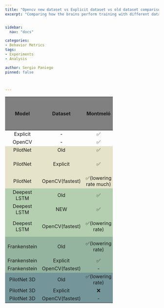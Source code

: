 ```yaml
---
title: "Opencv new dataset vs Explicit dataset vs old dataset comparison"
excerpt: "Comparing how the brains perform training with different datasets"


sidebar:
  nav: "docs"

categories:
- Behavior Metrics
tags:
- Experiments
- Analysis

author: Sergio Paniego
pinned: false



---
```



<style>
    .page {
      padding-right: 0px;
    }
    .heatMap {
        width: 70%;
        text-align: center;
    }
    .heatMap th {
        background: grey;
        word-wrap: break-word;
        text-align: center;
    }
    .heatMap tr:nth-child(3) { background: #E5E3C9; }
    .heatMap tr:nth-child(4) { background: #E5E3C9; }
    .heatMap tr:nth-child(5) { background: #E5E3C9; }
    .heatMap tr:nth-child(6) { background: #B4CFB0; }
    .heatMap tr:nth-child(7) { background: #B4CFB0; }
    .heatMap tr:nth-child(8) { background: #B4CFB0; }
    .heatMap tr:nth-child(9) { background: #94B49F; }
    .heatMap tr:nth-child(10) { background: #94B49F; }
    .heatMap tr:nth-child(11) { background: #94B49F; }
    .heatMap tr:nth-child(12) { background: #74959A; }
    .heatMap tr:nth-child(13) { background: #74959A; }
    .heatMap tr:nth-child(14) { background: #74959A; }
    .heatMap tr:nth-child(15) { background: #789395; }
    .heatMap tr:nth-child(16) { background: #789395; }
    .heatMap tr:nth-child(17) { background: #789395; }
    .heatMap tr:nth-child(18) { background: #E5E3C9; }
    .heatMap tr:nth-child(19) { background: #E5E3C9; }
    .heatMap tr:nth-child(20) { background: #E5E3C9; }
</style>

<table class="heatMap">
<thead>
<tr>
  <th>Model</th>
  <th>Dataset</th>
  <th>Montmeló</th>
  <th>Simple circuit no red line</th>
  <th>Simple circuit no line no wall</th>
  <th>Simple circuit white road</th>
  <th>Simple circuit white road no line</th>
</tr>
</thead>
<tbody>
<tr>
  <td>Explicit</td>
  <td>-</td>
  <td>✅</td>
  <td>❌</td>
  <td>❌</td>
  <td>✅</td>
  <td>❌</td>
</tr>
<tr>
  <td>OpenCV</td>
  <td>-</td>
  <td>✅</td>
  <td>❌</td>
  <td>❌</td>
  <td>✅</td>
  <td>❌</td>
</tr>
<tr>
  <td>PilotNet</td>
  <td>Old</td>
  <td>✅</td>
  <td>❌</td>
  <td>✅</td>
  <td>✅</td>
  <td>❌</td>
</tr>
<tr>
  <td>PilotNet</td>
  <td>Explicit</td>
  <td>✅</td>
  <td>❌(last turns)</td>
  <td>❌(some turns ok)</td>
  <td>✅</td>
  <td>❌</td>
</tr>
<tr>
  <td>PilotNet</td>
  <td>OpenCV(fastest)</td>
  <td>✅(lowering rate much)</td>
  <td>❌</td>
  <td>❌</td>
  <td>✅</td>
  <td>❌</td>
</tr>
<tr>
  <td>Deepest LSTM</td>
  <td>Old</td>
  <td>✅</td>
  <td>❌</td>
  <td>✅</td>
  <td>❌</td>
  <td>❌</td>
</tr>
<tr>
  <td>Deepest LSTM</td>
  <td>NEW</td>
  <td>✅</td>
  <td>❌</td>
  <td>❌</td>
  <td>✅</td>
  <td>❌</td>
</tr>
<tr>
  <td>Deepest LSTM</td>
  <td>OpenCV(fastest)</td>
  <td>✅(lowering rate)</td>
  <td>❌</td>
  <td>✅(over the grass)</td>
  <td>✅</td>
  <td>❌</td>
</tr>
<tr>
  <td>Frankenstein</td>
  <td>Old</td>
  <td>✅(lowering rate)</td>
  <td>✅</td>
  <td>✅(over the grass</td>
  <td>✅</td>
  <td>❌</td>
</tr>
<tr>
  <td>Frankenstein</td>
  <td>Explicit</td>
  <td>✅</td>
  <td>❌</td>
  <td>❌</td>
  <td>✅</td>
  <td>❌</td>
</tr>
<tr>
  <td>Frankenstein</td>
  <td>OpenCV(fastest)</td>
  <td>-</td>
  <td>-</td>
  <td>-</td>
  <td>-</td>
  <td>-</td>
</tr>
<tr>
  <td>PilotNet 3D</td>
  <td>Old</td>
  <td>✅(lowering rate)</td>
  <td>❌</td>
  <td>❌</td>
  <td>✅</td>
  <td>❌</td>
</tr>
<tr>
  <td>PilotNet 3D</td>
  <td>Explicit</td>
  <td>❌</td>
  <td>❌</td>
  <td>❌</td>
  <td>❌</td>
  <td>❌</td>
</tr>
<tr>
  <td>PilotNet 3D</td>
  <td>OpenCV(fastest)</td>
  <td>-</td>
  <td>-</td>
  <td>-</td>
  <td>-</td>
  <td>-</td>
</tr>
</tbody>
</table>
